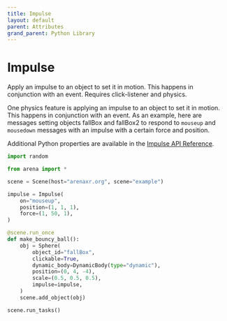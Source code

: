 ```yaml
---
title: Impulse
layout: default
parent: Attributes
grand_parent: Python Library
---
```


# Impulse

Apply an impulse to an object to set it in motion. This happens in conjunction with an event. Requires click-listener and physics.

One physics feature is applying an impulse to an object to set it in motion. This happens in conjunction with an event. As an example, here are messages setting objects fallBox and fallBox2 to respond to `mouseup` and `mousedown` messages with an impulse with a certain force and position.

Additional Python properties are available in the [Impulse API Reference](/content/python-api/attributes/impulse).

```python
import random

from arena import *

scene = Scene(host="arenaxr.org", scene="example")

impulse = Impulse(
    on="mouseup",
    position=(1, 1, 1),
    force=(1, 50, 1),
)

@scene.run_once
def make_bouncy_ball():
    obj = Sphere(
        object_id="fallBox",
        clickable=True,
        dynamic_body=DynamicBody(type="dynamic"),
        position=(0, 4, -4),
        scale=(0.5, 0.5, 0.5),
        impulse=impulse,
    )
    scene.add_object(obj)

scene.run_tasks()
```
